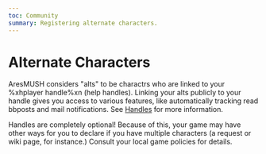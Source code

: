 ```yaml
---
toc: Community
summary: Registering alternate characters.
---
```

# Alternate Characters

AresMUSH considers "alts" to be charactrs who are linked to your %xhplayer handle%xn (help handles).   Linking your alts publicly to your handle gives you access to various features, like automatically tracking read bbposts and mail notifications.  See [Handles](/help/arescentral/handles) for more information.

Handles are completely optional!  Because of this, your game may have other ways for you to declare if you have multiple characters (a request or wiki page, for instance.)  Consult your local game policies for details.